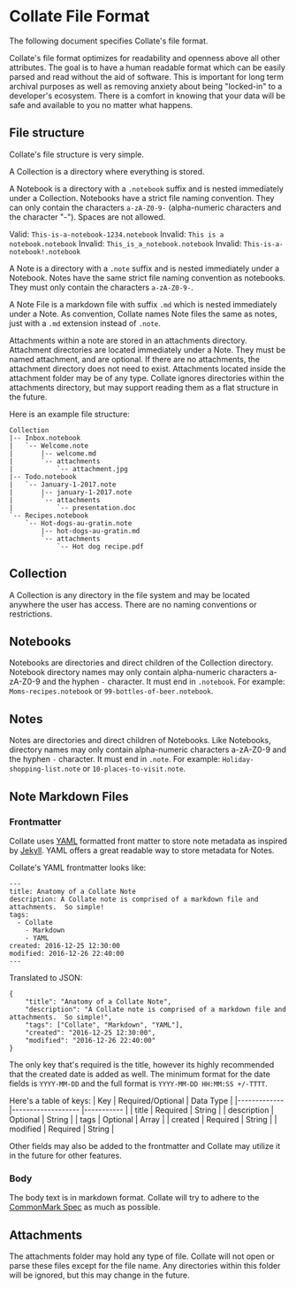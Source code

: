 # Collate File Format
The following document specifies Collate's file format.

Collate's file format optimizes for readability and openness above all other attributes.  The goal is to have a human readable format which can be easily parsed and read without the aid of software.  This is important for long term archival purposes as well as removing anxiety about being "locked-in" to a developer's ecosystem.  There is a comfort in knowing that your data will be safe and available to you no matter what happens.

## File structure

Collate's file structure is very simple.  

A Collection is a directory where everything is stored.

A Notebook is a directory with a `.notebook` suffix and is nested immediately under a Collection.  Notebooks have a strict file naming convention.  They can only contain the characters `a-zA-Z0-9-` (alpha-numeric characters and the character "-").  Spaces are not allowed.

Valid: `This-is-a-notebook-1234.notebook`
Invalid: `This is a notebook.notebook`
Invalid: `This_is_a_notebook.notebook`
Invalid: `This-is-a-notebook!.notebook`

A Note is a directory with a `.note` suffix and is nested immediately under a Notebook.  Notes have the same strict file naming convention as notebooks.  They must only contain the characters `a-zA-Z0-9-`.

A Note File is a markdown file with suffix `.md` which is nested immediately under a Note.  As convention, Collate names Note files the same as notes, just with a `.md` extension instead of `.note`.

Attachments within a note are stored in an attachments directory.  Attachment directories are located immediately under a Note.  They must be named attachment, and are optional.  If there are no attachments, the attachment directory does not need to exist.  Attachments located inside the attachment folder may be of any type.  Collate ignores directories within the attachments directory, but may support reading them as a flat structure in the future.


Here is an example file structure:

	Collection
	|-- Inbox.notebook
	|   `-- Welcome.note
	|       |-- welcome.md
	|       `-- attachments
	|           `-- attachment.jpg
	|-- Todo.notebook
	|   `-- January-1-2017.note
	|       |-- january-1-2017.note
	|       `-- attachments
	|           `-- presentation.doc
	`-- Recipes.notebook
	    `-- Hot-dogs-au-gratin.note
	        |-- hot-dogs-au-gratin.md
	        `-- attachments
	            `-- Hot dog recipe.pdf


## Collection

A Collection is any directory in the file system and may be located anywhere the user has access.  There are no naming conventions or restrictions.

## Notebooks

Notebooks are directories and direct children of the Collection directory.  Notebook directory names may only contain alpha-numeric characters a-zA-Z0-9 and the hyphen `-` character. It must end in `.notebook`.  For example: `Moms-recipes.notebook` or `99-bottles-of-beer.notebook`.

## Notes

Notes are directories and direct children of Notebooks.  Like Notebooks, directory names may only contain alpha-numeric characters a-zA-Z0-9 and the hyphen `-` character.  It must end in `.note`.  For example: `Holiday-shopping-list.note` or `10-places-to-visit.note`.

## Note Markdown Files
### Frontmatter
Collate uses [YAML](http://yaml.org/) formatted front matter to store note metadata as inspired by [Jekyll](https://jekyllrb.com/docs/frontmatter/).  YAML offers a great readable way to store metadata for Notes.

Collate's YAML frontmatter looks like:

```
---
title: Anatomy of a Collate Note
description: A Collate note is comprised of a markdown file and attachments.  So simple!
tags:
  - Collate
	- Markdown
	- YAML
created: 2016-12-25 12:30:00
modified: 2016-12-26 22:40:00
---
```

Translated to JSON:

```
{
	"title": "Anatomy of a Collate Note",
	"description": "A Collate note is comprised of a markdown file and attachments.  So simple!",
	"tags": ["Collate", "Markdown", "YAML"],
	"created": "2016-12-25 12:30:00",
	"modified": "2016-12-26 22:40:00"
}
```
The only key that's required is the title, however its highly recommended that the created date is added as well.  The minimum format for the date fields is `YYYY-MM-DD` and the full format is `YYYY-MM-DD HH:MM:SS +/-TTTT`.

Here's a table of keys:
| Key         	| Required/Optional 	| Data Type 	|
|-------------	|-------------------	|-----------	|
| title       	| Required          	| String    	|
| description 	| Optional          	| String    	|
| tags        	| Optional          	| Array     	|
| created     	| Required          	| String    	|
| modified    	| Required          	| String    	|

Other fields may also be added to the frontmatter and Collate may utilize it in the future for other features.

### Body

The body text is in markdown format.  Collate will try to adhere to the [CommonMark Spec](http://commonmark.org/) as much as possible.


## Attachments

The attachments folder may hold any type of file.  Collate will not open or parse these files except for the file name.  Any directories within this folder will be ignored, but this may change in the future.
